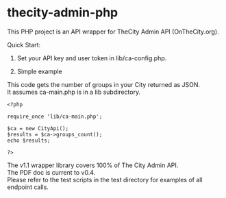 thecity-admin-php
=================

This PHP project is an API wrapper for TheCity Admin API (OnTheCity.org).

Quick Start:

1. Set your API key and user token in lib/ca-config.php.

2. Simple example

This code gets the number of groups in your City returned as JSON.  
It assumes ca-main.php is in a lib subdirectory.

```
<?php

require_once 'lib/ca-main.php';

$ca = new CityApi();
$results = $ca->groups_count();
echo $results;

?>
```

The v1.1 wrapper library covers 100% of The City Admin API.  
The PDF doc is current to v0.4.  
Please refer to the test scripts in the test directory for examples of all endpoint calls. 